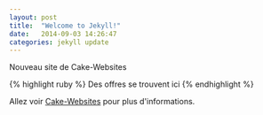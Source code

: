 ```yaml
---
layout: post
title:  "Welcome to Jekyll!"
date:   2014-09-03 14:26:47
categories: jekyll update
---
```

Nouveau site de Cake-Websites

{% highlight ruby %}
Des offres se trouvent ici
{% endhighlight %}

Allez voir [Cake-Websites][cake-websites] pour plus d'informations.

[cake-websites]:      http://www.cake-websites.com
